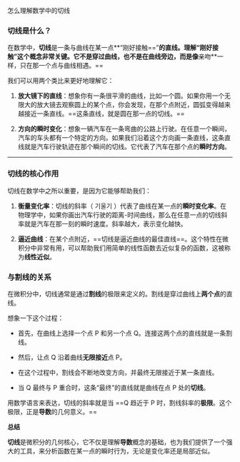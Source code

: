怎么理解数学中的切线

### 切线是什么？

在数学中，**切线**是一条与曲线在某一点**“刚好接触==”**的直线。理解“刚好接触”这个概念非常关键。它不是穿过曲线，也不是在曲线旁边，而是像**亲吻**一样，只在那一个点与曲线相遇。==

我们可以用两个类比来更好地理解它：

1. **放大镜下的直线**：想象你有一条很平滑的曲线，比如一个圆。如果你用一个无限大的放大镜去观察圆上的某个点，你会发现，在那个点附近，圆弧变得越来越接近一条直线。==这条直线，就是圆在那一点的切线。==
    
2. **方向的瞬时变化**：想象一辆汽车在一条弯曲的公路上行驶。在任意一个瞬间，汽车的车头都有一个特定的方向。如果我们沿着这个方向画一条直线，这条直线就是汽车行驶轨迹在那个瞬间的切线。它代表了汽车在那个点的**瞬时方向**。
    

---

### 切线的核心作用

切线在数学中之所以重要，是因为它能够帮助我们：

1. **衡量变化率**：切线的斜率（ 기울기 ）代表了曲线在某一点的**瞬时变化率**。在物理学中，如果你画出汽车行驶的距离-时间曲线，那么在任意一点的切线斜率就是汽车在那一刻的瞬时速度。斜率越大，表示变化越快。
    
2. **逼近曲线**：在某个点附近，==切线是逼近曲线的最佳直线==。这个特性在微积分中非常有用，可以帮助我们用简单的线性函数去近似复杂的函数，这被称为**线性近似**。
    

### 与割线的关系

在微积分中，切线通常是通过**割线**的极限来定义的。割线是穿过曲线上**两个点**的直线。

想象一下这个过程：

- 首先，在曲线上选择一个点 P 和另一个点 Q。连接这两个点的直线就是一条割线。
    
- 然后，让点 Q 沿着曲线**无限接近**点 P。
    
- 在这个过程中，割线会不断地改变方向，并最终无限接近于某一条直线。
    
- 当 Q 最终与 P 重合时，这条“最终”的直线就是曲线在点 P 处的**切线**。
    

用数学语言来表达，切线的斜率就是当 ==Q 趋近于 P 时，割线斜率的**极限**。这个极限，正是**导数**的几何意义。==

**总结**

**切线**是微积分的几何核心，它不仅是理解**导数**概念的基础，也为我们提供了一个强大的工具，来分析函数在某一点的瞬时行为，无论是变化率还是局部近似。